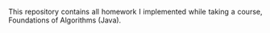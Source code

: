 <p align="justify">This repository contains all homework I implemented while taking a course, Foundations of Algorithms (Java).</p>

<p align="justify"></p><p align="justify"></p>
